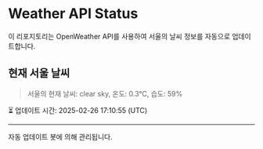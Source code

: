 
# Weather API Status

이 리포지토리는 OpenWeather API를 사용하여 서울의 날씨 정보를 자동으로 업데이트합니다.

## 현재 서울 날씨
> 서울의 현재 날씨: clear sky, 온도: 0.3°C, 습도: 59%

⏳ 업데이트 시간: 2025-02-26 17:10:55 (UTC)

---
자동 업데이트 봇에 의해 관리됩니다.
